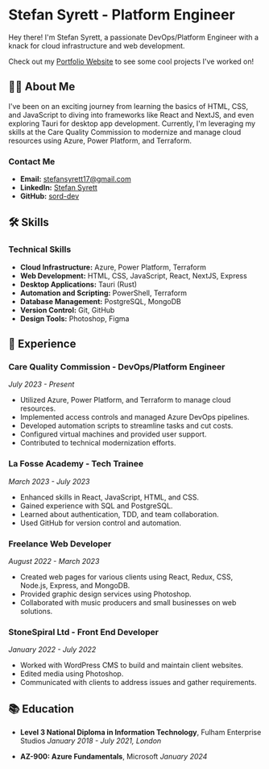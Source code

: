 # Stefan Syrett - Platform Engineer

Hey there! I'm Stefan Syrett, a passionate DevOps/Platform Engineer with a knack for cloud infrastructure and web development.

Check out my [Portfolio Website](https://stefan-syrett.netlify.app/) to see some cool projects I've worked on!

## 👨‍💻 About Me

I've been on an exciting journey from learning the basics of HTML, CSS, and JavaScript to diving into frameworks like React and NextJS, and even exploring Tauri for desktop app development. Currently, I'm leveraging my skills at the Care Quality Commission to modernize and manage cloud resources using Azure, Power Platform, and Terraform.

### Contact Me
- **Email:** stefansyrett17@gmail.com
- **LinkedIn:** [Stefan Syrett](https://www.linkedin.com/in/stefansyrett/)
- **GitHub:** [sord-dev](https://github.com/sord-dev)

## 🛠️ Skills

### Technical Skills
- **Cloud Infrastructure:** Azure, Power Platform, Terraform
- **Web Development:** HTML, CSS, JavaScript, React, NextJS, Express
- **Desktop Applications:** Tauri (Rust)
- **Automation and Scripting:** PowerShell, Terraform
- **Database Management:** PostgreSQL, MongoDB
- **Version Control:** Git, GitHub
- **Design Tools:** Photoshop, Figma

## 🏢 Experience

### Care Quality Commission - DevOps/Platform Engineer
*July 2023 - Present*
- Utilized Azure, Power Platform, and Terraform to manage cloud resources.
- Implemented access controls and managed Azure DevOps pipelines.
- Developed automation scripts to streamline tasks and cut costs.
- Configured virtual machines and provided user support.
- Contributed to technical modernization efforts.

### La Fosse Academy - Tech Trainee
*March 2023 - July 2023*
- Enhanced skills in React, JavaScript, HTML, and CSS.
- Gained experience with SQL and PostgreSQL.
- Learned about authentication, TDD, and team collaboration.
- Used GitHub for version control and automation.

### Freelance Web Developer
*August 2022 - March 2023*
- Created web pages for various clients using React, Redux, CSS, Node.js, Express, and MongoDB.
- Provided graphic design services using Photoshop.
- Collaborated with music producers and small businesses on web solutions.

### StoneSpiral Ltd - Front End Developer
*January 2022 - July 2022*
- Worked with WordPress CMS to build and maintain client websites.
- Edited media using Photoshop.
- Communicated with clients to address issues and gather requirements.

## 📚 Education

- **Level 3 National Diploma in Information Technology**, Fulham Enterprise Studios
  *January 2018 - July 2021, London*

- **AZ-900: Azure Fundamentals**, Microsoft
  *January 2024*
